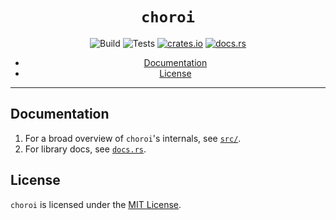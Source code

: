 <div align="center">

# `choroi`
![Build](https://github.com/hinto-janai/choroi/actions/workflows/build.yml/badge.svg) ![Tests](https://github.com/hinto-janai/choroi/actions/workflows/test.yml/badge.svg) [![crates.io](https://img.shields.io/crates/v/choroi.svg)](https://crates.io/crates/choroi) [![docs.rs](https://docs.rs/choroi/badge.svg)](https://docs.rs/choroi)

* [Documentation](#Documentation)
* [License](#License)

</div>

---

## Documentation
1. For a broad overview of `choroi`'s internals, see [`src/`](https://github.com/hinto-janai/choroi/tree/main/src).
2. For library docs, see [`docs.rs`](https://docs.rs/choroi).

## License
`choroi` is licensed under the [MIT License](https://github.com/hinto-janai/choroi/blob/main/LICENSE).
